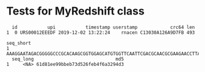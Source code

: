 # Tests for MyRedshift class

      id           upi           timestamp userstamp            crc64 len
    1  0 URS00012EEEDF 2019-12-02 13:22:24    rnacen C13030A126A9D7FB 493
                                                                                                                                                                                                                                                                                                                                                                                                                                                                                                          seq_short
    1 AAAGGAATAGACGGGGGCCCGCACAAGCGGTGGAGCATGTGGTTCAATTCGACGCAACGCGAAGAACCTTACCCAGGCTCGAACGGCAAGAGACCTCCGGCGAAAGCCGGCTCCCGCAAGGGCTGTTGTCGAGGTGCTGCATGGCTGTCGTCAGCTCGTGTCGTGAGATGTTGGGTTAAGTCCCGCAACGAGCGCAACCCTTGTCCTCTGTTGCCATCAAGTCAAGTTGGGCACTCTGAGGAGACTGCCGGTGATAAACCGGAGGAAGGTGGGGATGACGTCAAGTCAGCATGGCCTTTATGTCTGGGGCTACACACGTGCTACAATGGCCGACACAAACCGTCGCGATGCCGCAAGGTGGAGCTAATCGGACAAAGTCGGTCTCAGTTCGGATTGCAGGCTGCAACTCGCCTGCATGAAGTTGGAATCGCTAGTAATCGCGGATCAGCACGCCGCGGTGAATACGTTCCCGGGCCTTGTACACACCGCCCGT
      seq_long                              md5
    1     <NA> 61d81ee99bbeb73d526feb4f6a3294d3

